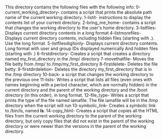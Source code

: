This directory contains the following files with the following info:
0-current_working_directory- contains a script that prints the absolute path name of the current working directory.
1-listit- instructions to display the contents list of your current directory.
2-bring_me_home- contains a script that changes the working directory to the user's home directory.
3-listfiles- Displays current directory contents in a long format
4-listmorefiles- Displays current directory contents, including hidden files (starting with .). Use the long format.
5-listfilesdigitonly- Displays current directory contents.
Long format
with user and group IDs displayed numerically
And hidden files (starting with .)
6-firstdirectory- Creates a script that creates a directory named my_first_directory in the /tmp/ directory
7-movethatfile- Moves the file betty from /tmp/ to /tmp/my_first_directory
8-firstdelete- Deletes the file betty.
9-firstdirdeletion- Deletes the directory my_first_directory that is in the /tmp directory
10-back- a script that changes the working directory to the previous one
11-lists- Writes a script that lists all files (even ones with names beginning with a period character, which are normally hidden) in the current directory and the parent of the working directory and the /boot directory (in this order), in long format.
12-file_type- Writes a script that prints the type of the file named iamafile. The file iamafile will be in the /tmp directory when the script will run
13-symbolic_link- Creates a symbolic link to /bin/ls, named __ls__.
14-copy_html- Creates a script that copies all the HTML files from the current working directory to the parent of the working directory, but only copy files that did not exist in the parent of the working directory or were newer than the versions in the parent of the working directory.
